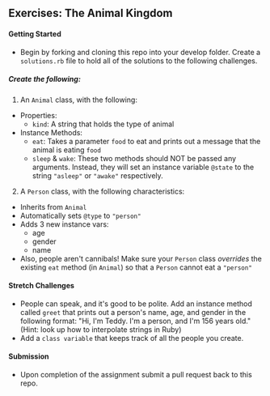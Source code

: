## Exercises: The Animal Kingdom

#### Getting Started

* Begin by forking and cloning this repo into your develop folder.  Create a `solutions.rb` file to hold all of the solutions to the following challenges.

##### Create the following:

1. An `Animal` class, with the following:
  * Properties:
    * `kind`: A string that holds the type of animal
  * Instance Methods:
    * `eat`: Takes a parameter `food` to eat and prints out a message that the animal is eating `food`
    * `sleep` & `wake`: These two methods should NOT be passed any arguments. Instead, they will set an instance variable `@state` to the string `"asleep"` or `"awake"` respectively.

2. A `Person` class, with the following characteristics:
  * Inherits from `Animal`
  * Automatically sets `@type` to `"person"`
  * Adds 3 new instance vars:
    * age
    * gender
    * name
  * Also, people aren't cannibals! Make sure your `Person` class *overrides* the existing `eat` method (in `Animal`) so that a `Person` cannot eat a `"person"`

#### Stretch Challenges

* People can speak, and it's good to be polite. Add an instance method called `greet` that prints out a person's name, age, and gender in the following format: "Hi, I'm Teddy. I'm a person, and I'm 156 years old." (Hint: look up how to interpolate strings in Ruby)
* Add a `class variable` that keeps track of all the people you create.

#### Submission

* Upon completion of the assignment submit a pull request back to this repo.
